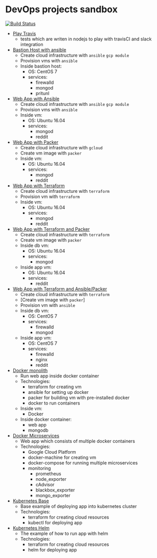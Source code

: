 # DevOps projects sandbox

[![Build Status](https://travis-ci.com/muryginm/devops-sandbox.svg?token=5mNXAvsiXVJ8aCvqWa9s&branch=master)](https://travis-ci.com/muryginm/devops-sandbox)

- [Play Travis](play-travis)
    * tests which are writen in nodejs to play with travisCI and slack integration
- [Bastion Host with ansible](bastion-host)
    * Create cloud infrastructure with `ansible` `gcp module`
    * Provision vms with `ansible`
    * Inside bastion host:
        * OS: CentOS 7
        * services:
            * firewalld
            * mongod
            * pritunl
- [Web App with Ansible](gcp-ansible)
    * Create cloud infrastructure with `ansible` `gcp module`
    * Provision vms with `ansible`
    * Inside vm:
        * OS: Ubuntu 16.04
        * services:
            * mongod
            * reddit
- [Web App with Packer](gcp-packer)
    * Create cloud infrastructure with `gcloud`
    * Create vm image with `packer`
    * Inside vm:
        * OS: Ubuntu 16.04
        * services:
            * mongod
            * reddit
- [Web App with Terraform](gcp-terraform)
    * Create cloud infrastructure with `terraform`
    * Provision vm with `terraform`
    * Inside vm:
        * OS: Ubuntu 16.04
        * services:
            * mongod
            * reddit
- [Web App with Terraform and Packer](terraform-packer)
    * Create cloud infrastructure with `terraform`
    * Create vm image with `packer`
    * Inside db vm:
        * OS: Ubuntu 16.04
        * services:
            * mongod
    * Inside app vm:
        * OS: Ubuntu 16.04
        * services:
            * reddit
- [Web App with Terraform and Ansible/Packer](terraform-packer-ansible)
    * Create cloud infrastructure with `terraform`
    * [Create vm image with `packer`]
    * Provision vm with `ansible`
    * Inside db vm:
        * OS: CentOS 7
        * services:
            * firewalld
            * mongod
    * Inside app vm:
        * OS: CentOS 7
        * services:
            * firewalld
            * nginx
            * reddit
- [Docker monolith](docker-monolith)
    * Run web app inside docker container
    * Technologies:
        * terraform for creating vm
        * ansible for setting up docker
        * packer for building vm with pre-installed docker
        * docker to run containers
    * Inside vm:
        * Docker
    * Inside docker container:
        * web app
        * mongodb
- [Docker Microservices](docker-microservices)
    * Web app which consists of multiple docker containers
    * Technologies:
        * Google Cloud Platform
        * docker-machine for creating vm
        * docker-compose for running multiple microservices
        * monitoring
            * prometheus
            * node_exporter
            * cAdvisor
            * blackbox_exporter
            * mongo_exporter
- [Kubernetes Base](kube-base)
    * Base example of deploying app into kubernetes cluster
    * Technologies:
        * terraform for creating cloud resources
        * kubectl for deploying app
- [Kubernetes Helm](kube-helm)
    * The example of how to run app with helm
    * Technologies:
        * terraform for creating cloud resources
        * helm for deploying app

